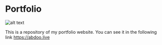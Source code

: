 # Portfolio
![alt text](https://github.com/abdoohossamm/portfolio/tree/main/public/images/portfolio?raw=true)

This is a repository of my portfolio website.
You can see it in the following link <https://abdoo.live>